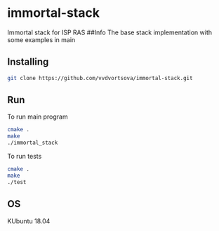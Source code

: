 # immortal-stack
Immortal stack for ISP RAS
##Info
The base stack implementation with some examples in main

## Installing
```bash
git clone https://github.com/vvdvortsova/immortal-stack.git
```

## Run
To run main program

```bash
cmake .
make
./immortal_stack
```
To run tests 

```bash
cmake .
make
./test
```
## OS
 KUbuntu 18.04

